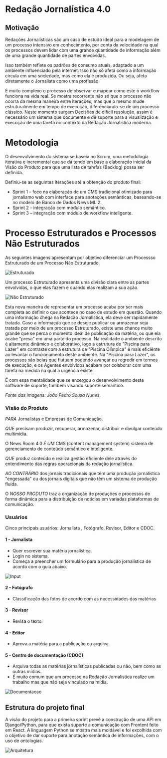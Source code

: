 # Redação Jornalística 4.0

## Motivação

Redações Jornalísticas são um caso de estudo ideal para a modelagem de um processo intensivo em conhecimento, por conta da velocidade na qual os processos devem lidar com uma grande quantidade de informação além de uma grande quantidade de partes envolvidas.

Isso também reflete os padrões de consumo atuais, adaptado a um ambiente influenciado pela internet. Isso não só afeta como a informação circula em uma sociedade, mas como ela é produzida. Ou seja, afeta diretamente o Jornalista como uma profissão.

É muito complexo o processo de observar e mapear como este o workflow funciona na vida real. Se mostra recorrente não só que o processo não ocorra da mesma maneira entre iterações, mas que o mesmo mude estruturalmente em tempo de execução, diferenciando-se de um processo clássico. Neste momento surgem Decisões de difícil resolução, assim é necessário um sistema que documente e dê suporte para a visualização e execução de uma tarefa no contexto da Redação Jornalística moderna.

# Metodologia 

O desenvolvimento do sistema se baseia no Scrum, uma metodologia iterativa e incremental que se dá tendo em base a elaboração inicial da Visão do Produto para que uma lista de tarefas (Backlog) possa ser definida. 

Definiu-se as seguintes iterações até a obtenção do produto final:

- Sprint 1 – foco na elaboração de um CMS tradicional otimizado para jornalismo web com interface para anotações semânticas, baseando-se no modelo de Banco de Dados News ML 2.
- Sprint 2 – integração com módulo semântico. 
- Sprint 3 –  integração com módulo de workflow inteligente. 

# Processo Estruturados e Processos Não Estruturados

As seguintes imagens apresentam por objetivo diferenciar um Processso Estruturado de um Processo Não Estruturado.

![Estruturado](https://github.com/gui1080/Redacao_Jornalistica_4.0/blob/master/Documenta%C3%A7%C3%A3o/estruturado.jpeg?raw=true)

Um processo Estruturado apresenta uma divisão clara entre as partes envolvidas, o que elas fazem e quando elas realizam a sua ação.

![Não Estruturado](https://github.com/gui1080/Redacao_Jornalistica_4.0/blob/master/Documenta%C3%A7%C3%A3o/n_estruturado.jpeg?raw=true)

Esta nova maneira de representar um processo acaba por ser mais completa ao definir o que acontece no caso de estudo em questão. Quando uma informação chega na Redação Jornalística, ela deve ser rápidamente tratada. Caso a informação que se deseje publicar ou armazenar seja tratada por meio de um processo Estruturado, existe uma chance muito grande que se perca o momento ideal de publicação da matéria, ou que ela acabe "presa" em uma parte do processo. Na realidade o ambiente descrito é altamente dinâmico e colaborativo, logo a estrutura de "Piscina para Lazer" em contraste com a estrutura de "Piscina Olímpica" é mais eficiênte ao levantar o funcionamento deste ambiente. Na "Piscina para Lazer", os processos são boias que flutuam podendo avançar ou regredir em termos de execução, e os Agentes envolvidos acabam por colaborar com uma tarefa na medida na qual a urgência existe.

É com essa mentalidade que se enxergou o desenvolvimento deste software de suporte, também visando suporte semântico.

*Fonte das imagens: João Pedro Sousa Nunes.*

### Visão do Produto

_PARA_ Jornalistas e Empresas de Comunicação.

_QUE_ precisam produzir, recuperar, armazenar, distribuir e divulgar conteúdo multimídia.

O News Room 4.0 _É UM_  CMS (content management system) sistema de gerenciamento de conteúdo semântico e inteligente.

_QUE_ produz conteúdo e realiza gestão eficiente dele através  do entendimento das regras operacionais da redação jornalística.

_AO CONTRÁRIO_ dos jornais tradicionais que têm uma produção jornalística "engessada" ou dos jornais digitais que não têm um sistema de produção fluida.

O _NOSSO PRODUTO_ traz a organização de produções e processos de forma dinâmica para a distribuição de notícias em variadas plataformas de comunicação.

### Usuários

Cinco principais usuários: Jornalista , Fotógrafo, Revisor, Editor e CDOC.

#### 1 - Jornalista

- Quer escrever sua matéria jornalística.
- Login no sistema. 
- Começa a preencher um formulário para a produção jornalística de acordo com o guia abaixo.

![Input](https://github.com/gui1080/Redacao_Jornalistica_4.0/blob/master/Documenta%C3%A7%C3%A3o/user_input.png?raw=true)

#### 2 - Fotógrafo

- Classificação das fotos de acordo com as necessidades das matérias

#### 3 - Revisor 

- Revisa o texto.

#### 4 - Editor 

- Aprova a matéria para a publicação ou arquiva. 

#### 5 - Centro de documentação (CDOC)

- Arquiva todas as matérias jornalísticas publicadas ou não, bem como as outras mídias.
- É muito comum que um processo na Redação Jornalística realize um trabalho mas que não seja vinculado na mídia.

![Documentacao](https://github.com/gui1080/Redacao_Jornalistica_4.0/blob/master/Documenta%C3%A7%C3%A3o/cdoc.png?raw=true)

## Estrutura do projeto final

A visão do projeto para a primeira sprint prevê a construção de uma API em Django/Python, para que exista suporte a comunicação com Frontent feito em React. A linguagem Python se mostra mais moldável e foi excolhida com o objetivo de dar suporte para anotação semântica de informações, com o uso de ontologias.

![Arquitetura](https://github.com/gui1080/Redacao_Jornalistica_4.0/blob/master/Documenta%C3%A7%C3%A3o/arq.jpg?raw=true)